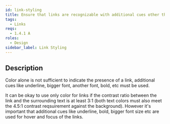 ```yaml
---
id: link-styling
title: Ensure that links are recognizable with additional cues other than color
tags:
  - Links
reqs:
  - 1.4.1 A
roles:
  - Design
sidebar_label: Link Styling
---
```


## Description

Color alone is not sufficient to indicate the presence of a link, additional cues like underline, bigger font, another font, bold, etc must be used.

It can be okay to use only color for links if the contrast ratio between the link and the surrounding text is at least 3:1 (both text colors must also meet the 4.5:1 contrast reqsuirement against the background). However it's important that additional cues like underline, bold, bigger font size etc are used for hover and focus of the links.
